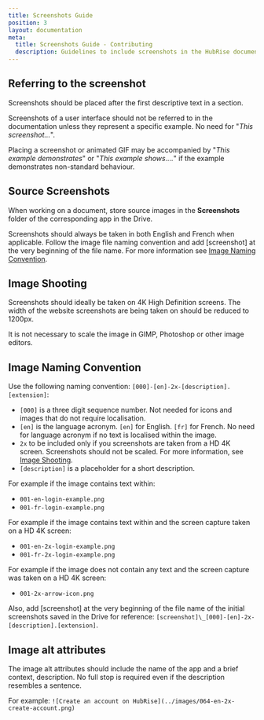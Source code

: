 ```yaml
---
title: Screenshots Guide
position: 3
layout: documentation
meta:
  title: Screenshots Guide - Contributing
  description: Guidelines to include screenshots in the HubRise documentation.
---
```


## Referring to the screenshot

Screenshots should be placed after the first descriptive text in a section.

Screenshots of a user interface should not be referred to in the documentation unless they represent a specific example. No need for "_This screenshot…_".

Placing a screenshot or animated GIF may be accompanied by "_This example demonstrates_" or "_This example shows…._" if the example demonstrates non-standard behaviour.

## Source Screenshots

When working on a document, store source images in the **Screenshots** folder of the corresponding app in the Drive.

Screenshots should always be taken in both English and French when applicable. Follow the image file naming convention and add [screenshot] at the very beginning of the file name. For more information see [Image Naming Convention](#image-naming-convention).

## Image Shooting

Screenshots should ideally be taken on 4K High Definition screens. The width of the website screenshots are being taken on should be reduced to 1200px.

It is not necessary to scale the image in GIMP, Photoshop or other image editors.

## Image Naming Convention

Use the following naming convention: `[000]-[en]-2x-[description].[extension]`:

- `[000]` is a three digit sequence number. Not needed for icons and images that do not require localisation.
- `[en]` is the language acronym. `[en]` for English. `[fr]` for French. No need for language acronym if no text is localised within the image.
- `2x` to be included only if you screenshots are taken from a HD 4K screen. Screenshots should not be scaled. For more information, see [Image Shooting](#image-shooting).
- `[description]` is a placeholder for a short description.

For example if the image contains text within:

- `001-en-login-example.png`
- `001-fr-login-example.png`

For example if the image contains text within and the screen capture taken on a HD 4K screen:

- `001-en-2x-login-example.png`
- `001-fr-2x-login-example.png`

For example if the image does not contain any text and the screen capture was taken on a HD 4K screen:

- `001-2x-arrow-icon.png`

Also, add [screenshot] at the very beginning of the file name of the initial screenshots saved in the Drive for reference: `[screenshot]\_[000]-[en]-2x-[description].[extension]`.

## Image alt attributes

The image alt attributes should include the name of the app and a brief context, description. No full stop is required even if the description resembles a sentence.

For example: `![Create an account on HubRise](../images/064-en-2x-create-account.png)`
